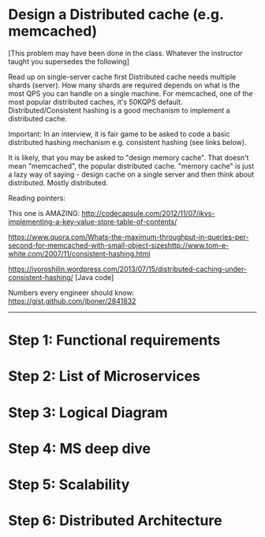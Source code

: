 # Design a Distributed cache (e.g. memcached)

[This problem may have been done in the class. Whatever the instructor taught you supersedes the following]

Read up on single-server cache first
Distributed cache needs multiple shards (server). How many shards are required depends on what is the most QPS you can handle on a single machine. For memcached, one of the most popular distributed caches, it's 50KQPS default. 
Distributed/Consistent hashing is a good mechanism to implement a distributed cache.

Important: In an interview, it is fair game to be asked to code a basic distributed hashing mechanism e.g. consistent hashing (see links below).

It is likely, that you may be asked to "design memory cache". That doesn't mean "memcached", the popular distributed cache. "memory cache" is just a lazy way of saying - design cache on a single server and then think about distributed. Mostly distributed. 

Reading pointers:

This one is AMAZING: http://codecapsule.com/2012/11/07/ikvs-implementing-a-key-value-store-table-of-contents/

https://www.quora.com/Whats-the-maximum-throughput-in-queries-per-second-for-memcached-with-small-object-sizeshttp://www.tom-e-white.com/2007/11/consistent-hashing.html

https://ivoroshilin.wordpress.com/2013/07/15/distributed-caching-under-consistent-hashing/ [Java code]

Numbers every engineer should know: https://gist.github.com/jboner/2841832

---

# Step 1: Functional requirements

# Step 2: List of Microservices

# Step 3: Logical Diagram

# Step 4: MS deep dive

# Step 5: Scalability

# Step 6: Distributed Architecture

